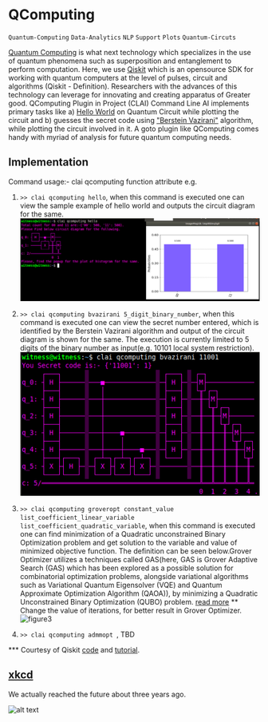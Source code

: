 
# QComputing

`Quantum-Computing` `Data-Analytics` `NLP` `Support` `Plots` `Quantum-Circuts`

[Quantum Computing](https://en.wikipedia.org/wiki/Quantum_computing) is what next technology which specializes in the use of quantum phenomena such as superposition and entanglement to perform computation. Here, we use [Qiskit](https://qiskit.org/) which is an opensource SDK for working with quantum computers at the level of pulses, circuit and algorithms (Qiskit - Definition). Researchers with the advances of this technology can leverage for innovating and creating apparatus of Greater good. QComputing Plugin in Project (CLAI) Command Line AI implements primary tasks like a) [Hello World](https://qiskit.org/documentation/getting_started.html) on Quantum Circuit while plotting the circuit and b) guesses the secret code using ["Berstein Vazirani"](https://www.youtube.com/watch?v=sqJIpHYl7oo&list=PLOFEBzvs-Vvp2xg9-POLJhQwtVktlYGbY&index=6) algorithm, while plotting the circuit involved in it. A goto plugin like QComputing comes handy with myriad of analysis for future quantum computing needs.

## Implementation

Command usage:- clai qcomputing function attribute
e.g. 
1) `>> clai qcomputing hello`, when this command is executed one can view the sample example of hello world and outputs the circuit diagram for the same.
![figure1](https://github.com/madhavanpallan/clai_qiskit/blob/devel/qcomputing-v0/figures/qiskit_helloworld.png) 

2) `>> clai qcomputing bvazirani 5_digit_binary_number`, when this command is executed one can view the secret number entered, which is identified by the Berstein Vazirani algorithm and output of the circuit diagram is shown for the same. The execution is currently limited to 5 digits of the binary number as input(e.g. 10101 local system restriction).
![figure2](https://github.com/madhavanpallan/clai_qiskit/blob/devel/qcomputing-v0/figures/qiskit_bernstein_vazirani.png)

3) `>> clai qcomputing groveropt constant_value list_coefficient_linear_variable list_coefficient_quadratic_variable`, when this command is executed one can find minimization of a Quadratic unconstrained Binary Optimization problem and get solution to the variable and value of minimized objective function. The definition can be seen below.Grover Optimizer utilizes a techniques called GAS(here, GAS is Grover Adaptive Search (GAS) which has been explored as a possible solution for combinatorial optimization problems, alongside variational algorithms such as Variational Quantum Eigensolver (VQE) and Quantum Approximate Optimization Algorithm (QAOA)), by minimizing a Quadratic Unconstrained Binary Optimization (QUBO) problem. [read more](https://qiskit.org/documentation/tutorials/optimization/4_grover_optimizer.html)
** Change the value of iterations, for better result in Grover Optimizer.
![figure3]()

4) `>> clai qcomputing admmopt `, TBD


*** Courtesy of Qiskit [code](https://qiskit.org) and [tutorial](https://www.youtube.com/qiskit).

## [xkcd](https://uni.xkcd.com/)

We actually reached the future about three years ago.

![alt text](https://imgs.xkcd.com/comics/startling.png "We actually reached the future about three years ago.")
